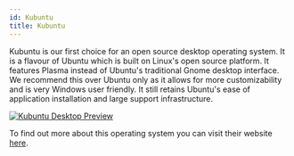```yaml
---
id: Kubuntu
title: Kubuntu
---
```


Kubuntu is our first choice for an open source desktop operating system. It is a flavour of Ubuntu which is built on Linux's open source platform. It features Plasma instead of Ubuntu's traditional Gnome desktop interface. We recommend this over Ubuntu only as it allows for more customizability and is very Windows user friendly. It still retains Ubuntu's ease of application installation and large support infrastructure.

[<img alt="Kubuntu Desktop Preview" src="/img/KubuntuDesktop.png" />](https://kubuntu.org/)

To find out more about this operating system you can visit their website [here](https://kubuntu.org/).
